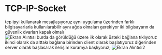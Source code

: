 # TCP-IP-Socket
tcp ipyi kullanarak mesajlaşıyoruz aynı uygulama üzerinden farklı bilgisayarlarla kullanılarabilir aynı ağda olmaları gerekiyor 
iki bilgisayarın da güvenlik dvarları kapalı olmalı  
![Ekran Alıntısı](https://user-images.githubusercontent.com/65228887/81949491-96fa1580-960b-11ea-8975-df57805142a1.JPG)
burda da görüldüğü üzere 
ilk olarak üsteki bağlana tıklıyoruz ikinci olarak da alttakı bağlana
birinden client olarak başlatıyoruz diğerinden server olarak başlasarak ilerişim kuramya başlıyoruz;
![Ekran Alıntısı2](https://user-images.githubusercontent.com/65228887/81949702-cb6dd180-960b-11ea-8ef9-0ada8a4ecf8d.JPG)
